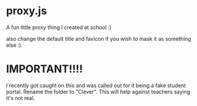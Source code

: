# proxy.js
A fun little proxy thing I created at school :)

also change the default title and favicon if you wish to mask it as something else :)

# IMPORTANT!!!!
I recently got caught on this and was called out for it being a fake student portal.
Rename the folder to "Clever".
This will help against teachers saying it's not real.
